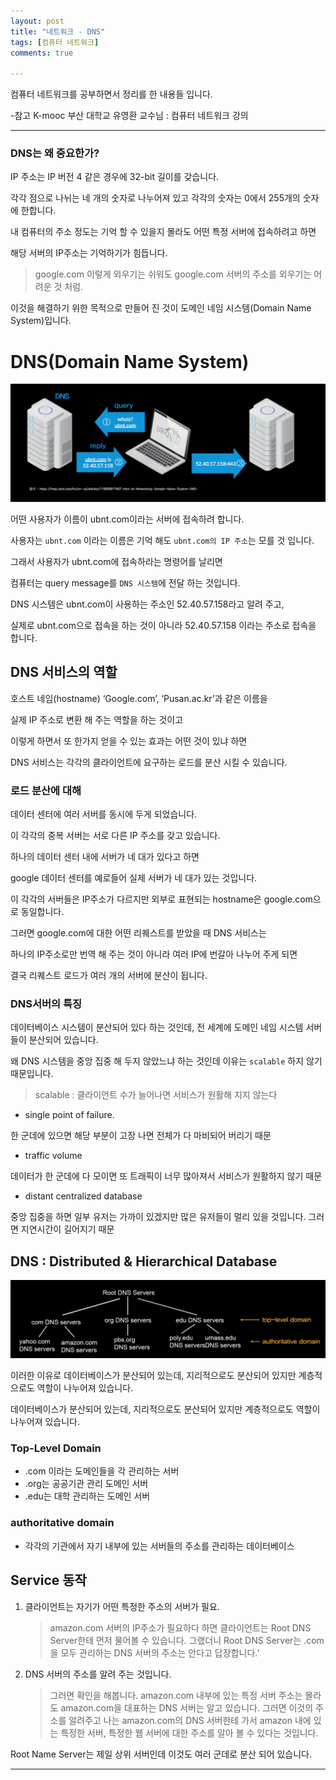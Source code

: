 ```yaml
---
layout: post
title: "네트워크 - DNS"
tags: [컴퓨터 네트워크]
comments: true

---
```



컴퓨터 네트워크를 공부하면서 정리를 한 내용들 입니다.

-참고 K-mooc 부산 대학교 유영환 교수님 : 컴퓨터 네트워크 강의

---

### DNS는 왜 중요한가?
 
IP 주소는 IP 버전 4 같은 경우에 32-bit 길이를 갖습니다.

각각 점으로 나뉘는 네 개의 숫자로 나누어져 있고 각각의 숫자는 0에서 255개의 숫자에 한합니다.

내 컴퓨터의 주소 정도는 기억 할 수 있을지 몰라도 어떤 특정 서버에 접속하려고 하면 

해당 서버의 IP주소는 기억하기가 힘듭니다.

> google.com 이렇게 외우기는 쉬워도 google.com 서버의 주소를 외우기는 어려운 것 처럼.

이것을 해결하기 위한 목적으로 만들어 진 것이 도메인 네임 시스템(Domain Name System)입니다. 

# DNS(Domain Name System)

<img src="https://raw.githubusercontent.com/junghyun100/junghyun100.github.io/master/images/1118/DNS.PNG">

어떤 사용자가 이름이 ubnt.com이라는 서버에 접속하려 합니다.

사용자는 `ubnt.com` 이라는 이름은 기억 해도 `ubnt.com의 IP 주소`는 모를 것 입니다.

그래서 사용자가 ubnt.com에 접속하라는 명령어를 날리면

컴퓨터는 query message를 `DNS 시스템`에 전달 하는 것입니다.

DNS 시스템은 ubnt.com이 사용하는 주소인 52.40.57.158라고 알려 주고,
 
실제로 ubnt.com으로 접속을 하는 것이 아니라 52.40.57.158 이라는 주소로 접속을 합니다.

## DNS 서비스의 역할
 
호스트 네임(hostname) ‘Google.com’, ‘Pusan.ac.kr’과 같은 이름을 

실제 IP 주소로 변환 해 주는 역할을 하는 것이고 

이렇게 하면서 또 한가지 얻을 수 있는 효과는 어떤 것이 있냐 하면

DNS 서비스는 각각의 클라이언트에 요구하는 로드를 분산 시킬 수 있습니다.

### 로드 분산에 대해

데이터 센터에 여러 서버를 동시에 두게 되었습니다.

이 각각의 중복 서버는 서로 다른 IP 주소를 갖고 있습니다. 

하나의 데이터 센터 내에 서버가 네 대가 있다고 하면 

google 데이터 센터를 예로들어 실제 서버가 네 대가 있는 것입니다.

이 각각의 서버들은 IP주소가 다르지만 외부로 표현되는 hostname은 google.com으로 동일합니다.

그러면 google.com에 대한 어떤 리퀘스트를 받았을 때 DNS 서비스는 

하나의 IP주소로만 번역 해 주는 것이 아니라 여러 IP에 번갈아 나누어 주게 되면 

결국 리퀘스트 로드가 여러 개의 서버에 분산이 됩니다.

### DNS서버의 특징

데이터베이스 시스템이 분산되어 있다 하는 것인데, 전 세계에 도메인 네임 시스템 서버들이 분산되어 있습니다.

왜 DNS 시스템을 중앙 집중 해 두지 않았느냐 하는 것인데 이유는 `scalable` 하지 않기 때문입니다.

> scalable : 클라이언트 수가 늘어나면 서비스가 원활해 지지 않는다

* single point of failure. 

한 군데에 있으면 해당 부분이 고장 나면 전체가 다 마비되어 버리기 때문

* traffic volume

데이터가 한 군데에 다 모이면 또 트래픽이 너무 많아져서 서비스가 원활하지 않기 때문

* distant centralized database

중앙 집중을 하면 일부 유저는 가까이 있겠지만 많은 유저들이 멀리 있을 것입니다. 그러면 지연시간이 길어지기 때문

## DNS : Distributed & Hierarchical Database

<img src="https://raw.githubusercontent.com/junghyun100/junghyun100.github.io/master/images/1118/%EB%B6%84%EC%82%B0DNS.PNG">

이러한 이유로 데이터베이스가 분산되어 있는데, 지리적으로도 분산되어 있지만 계층적으로도 역할이 나누어져 있습니다.

데이터베이스가 분산되어 있는데, 지리적으로도 분산되어 있지만 계층적으로도 역할이 나누어져 있습니다.

### Top-Level Domain
 * .com 이라는 도메인들을 각 관리하는 서버
 * .org는 공공기관 관리 도메인 서버
 * .edu는 대학 관리하는 도메인 서버

### authoritative domain
* 각각의 기관에서 자기 내부에 있는 서버들의 주소를 관리하는 데이터베이스

## Service 동작

1. 클라이언트는 자기가 어떤 특정한 주소의 서버가 필요.

    > amazon.com 서버의 IP주소가 필요하다 하면 클라이언트는 Root DNS Server한테 먼저 물어볼 수 있습니다.
    > 그랬더니 Root DNS Server는 .com을 모두 관리하는 DNS 서버의 주소는 안다고 답장합니다.’

2. DNS 서버의 주소를 알려 주는 것입니다.

    > 그러면 확인을 해봅니다.
      amazon.com 내부에 있는 특정 서버 주소는 몰라도 amazon.com을 대표하는 DNS 서버는 알고 있습니다.
      그러면 이것의 주소를 알려주고 나는 amazon.com의 DNS 서버한테 가서 amazon 내에 있는 특정한 서버, 
      특정한 웹 서버에 대한 주소를 알아 볼 수 있다는 것입니다.
 
 Root Name Server는 제일 상위 서버인데 이것도 여러 군데로 분산 되어 있습니다.
                               
---
